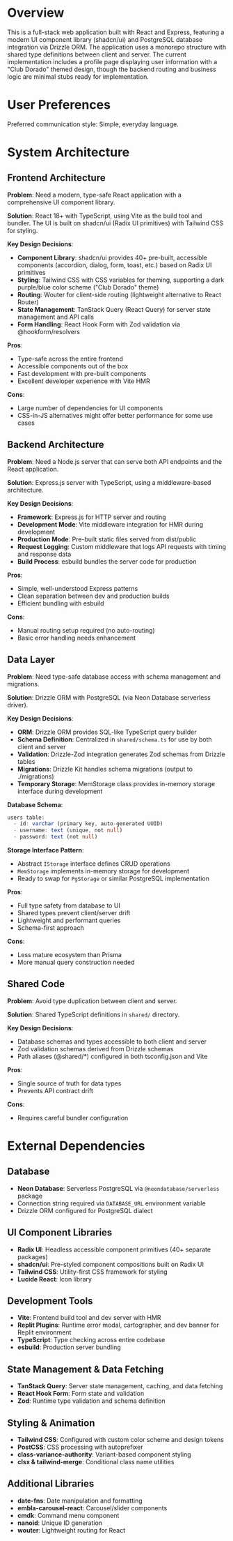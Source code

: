 # Overview

This is a full-stack web application built with React and Express, featuring a modern UI component library (shadcn/ui) and PostgreSQL database integration via Drizzle ORM. The application uses a monorepo structure with shared type definitions between client and server. The current implementation includes a profile page displaying user information with a "Club Dorado" themed design, though the backend routing and business logic are minimal stubs ready for implementation.

# User Preferences

Preferred communication style: Simple, everyday language.

# System Architecture

## Frontend Architecture

**Problem**: Need a modern, type-safe React application with a comprehensive UI component library.

**Solution**: React 18+ with TypeScript, using Vite as the build tool and bundler. The UI is built on shadcn/ui (Radix UI primitives) with Tailwind CSS for styling.

**Key Design Decisions**:
- **Component Library**: shadcn/ui provides 40+ pre-built, accessible components (accordion, dialog, form, toast, etc.) based on Radix UI primitives
- **Styling**: Tailwind CSS with CSS variables for theming, supporting a dark purple/blue color scheme ("Club Dorado" theme)
- **Routing**: Wouter for client-side routing (lightweight alternative to React Router)
- **State Management**: TanStack Query (React Query) for server state management and API calls
- **Form Handling**: React Hook Form with Zod validation via @hookform/resolvers

**Pros**: 
- Type-safe across the entire frontend
- Accessible components out of the box
- Fast development with pre-built components
- Excellent developer experience with Vite HMR

**Cons**:
- Large number of dependencies for UI components
- CSS-in-JS alternatives might offer better performance for some use cases

## Backend Architecture

**Problem**: Need a Node.js server that can serve both API endpoints and the React application.

**Solution**: Express.js server with TypeScript, using a middleware-based architecture.

**Key Design Decisions**:
- **Framework**: Express.js for HTTP server and routing
- **Development Mode**: Vite middleware integration for HMR during development
- **Production Mode**: Pre-built static files served from dist/public
- **Request Logging**: Custom middleware that logs API requests with timing and response data
- **Build Process**: esbuild bundles the server code for production

**Pros**:
- Simple, well-understood Express patterns
- Clean separation between dev and production builds
- Efficient bundling with esbuild

**Cons**:
- Manual routing setup required (no auto-routing)
- Basic error handling needs enhancement

## Data Layer

**Problem**: Need type-safe database access with schema management and migrations.

**Solution**: Drizzle ORM with PostgreSQL (via Neon Database serverless driver).

**Key Design Decisions**:
- **ORM**: Drizzle ORM provides SQL-like TypeScript query builder
- **Schema Definition**: Centralized in `shared/schema.ts` for use by both client and server
- **Validation**: Drizzle-Zod integration generates Zod schemas from Drizzle tables
- **Migrations**: Drizzle Kit handles schema migrations (output to ./migrations)
- **Temporary Storage**: MemStorage class provides in-memory storage interface during development

**Database Schema**:
```typescript
users table:
  - id: varchar (primary key, auto-generated UUID)
  - username: text (unique, not null)
  - password: text (not null)
```

**Storage Interface Pattern**:
- Abstract `IStorage` interface defines CRUD operations
- `MemStorage` implements in-memory storage for development
- Ready to swap for `PgStorage` or similar PostgreSQL implementation

**Pros**:
- Full type safety from database to UI
- Shared types prevent client/server drift
- Lightweight and performant queries
- Schema-first approach

**Cons**:
- Less mature ecosystem than Prisma
- More manual query construction needed

## Shared Code

**Problem**: Avoid type duplication between client and server.

**Solution**: Shared TypeScript definitions in `shared/` directory.

**Key Design Decisions**:
- Database schemas and types accessible to both client and server
- Zod validation schemas derived from Drizzle schemas
- Path aliases (@shared/*) configured in both tsconfig.json and Vite

**Pros**:
- Single source of truth for data types
- Prevents API contract drift

**Cons**:
- Requires careful bundler configuration

# External Dependencies

## Database
- **Neon Database**: Serverless PostgreSQL via `@neondatabase/serverless` package
- Connection string required via `DATABASE_URL` environment variable
- Drizzle ORM configured for PostgreSQL dialect

## UI Component Libraries
- **Radix UI**: Headless accessible component primitives (40+ separate packages)
- **shadcn/ui**: Pre-styled component compositions built on Radix UI
- **Tailwind CSS**: Utility-first CSS framework for styling
- **Lucide React**: Icon library

## Development Tools
- **Vite**: Frontend build tool and dev server with HMR
- **Replit Plugins**: Runtime error modal, cartographer, and dev banner for Replit environment
- **TypeScript**: Type checking across entire codebase
- **esbuild**: Production server bundling

## State Management & Data Fetching
- **TanStack Query**: Server state management, caching, and data fetching
- **React Hook Form**: Form state and validation
- **Zod**: Runtime type validation and schema definition

## Styling & Animation
- **Tailwind CSS**: Configured with custom color scheme and design tokens
- **PostCSS**: CSS processing with autoprefixer
- **class-variance-authority**: Variant-based component styling
- **clsx & tailwind-merge**: Conditional class name utilities

## Additional Libraries
- **date-fns**: Date manipulation and formatting
- **embla-carousel-react**: Carousel/slider components
- **cmdk**: Command menu component
- **nanoid**: Unique ID generation
- **wouter**: Lightweight routing for React